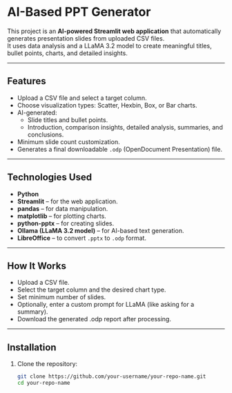
# AI-Based PPT Generator

This project is an **AI-powered Streamlit web application** that automatically generates presentation slides from uploaded CSV files.  
It uses data analysis and a LLaMA 3.2 model to create meaningful titles, bullet points, charts, and detailed insights.

---

## Features
- Upload a CSV file and select a target column.
- Choose visualization types: Scatter, Hexbin, Box, or Bar charts.
- AI-generated:
  - Slide titles and bullet points.
  - Introduction, comparison insights, detailed analysis, summaries, and conclusions.
- Minimum slide count customization.
- Generates a final downloadable `.odp` (OpenDocument Presentation) file.

---

## Technologies Used
- **Python**
- **Streamlit** – for the web application.
- **pandas** – for data manipulation.
- **matplotlib** – for plotting charts.
- **python-pptx** – for creating slides.
- **Ollama (LLaMA 3.2 model)** – for AI-based text generation.
- **LibreOffice** – to convert `.pptx` to `.odp` format.

---

## How It Works
- Upload a CSV file.
- Select the target column and the desired chart type.
- Set minimum number of slides.
- Optionally, enter a custom prompt for LLaMA (like asking for a summary).
- Download the generated .odp report after processing.

---

## Installation

1. Clone the repository:
   ```bash
   git clone https://github.com/your-username/your-repo-name.git
   cd your-repo-name
